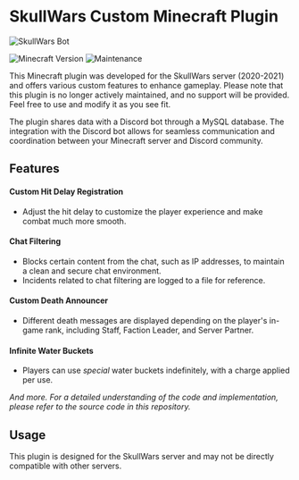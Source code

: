 # SkullWars Custom Minecraft Plugin

![SkullWars Bot](https://i.gyazo.com/e75479b0bfc6b5867d748cb1a11a559d.png) 

![Minecraft Version](https://img.shields.io/badge/Minecraft%20Version-1.8.x-brightgreen)
![Maintenance](https://img.shields.io/badge/Maintenance-Inactive-red)

This Minecraft plugin was developed for the SkullWars server (2020-2021) and offers various custom features to enhance gameplay. Please note that this plugin is no longer actively maintained, and no support will be provided. Feel free to use and modify it as you see fit.

The plugin shares data with a Discord bot through a MySQL database. The integration with the Discord bot allows for seamless communication and coordination between your Minecraft server and Discord community.

## Features

#### Custom Hit Delay Registration
- Adjust the hit delay to customize the player experience and make combat much more smooth.

#### Chat Filtering
- Blocks certain content from the chat, such as IP addresses, to maintain a clean and secure chat environment.
- Incidents related to chat filtering are logged to a file for reference.

#### Custom Death Announcer
- Different death messages are displayed depending on the player's in-game rank, including Staff, Faction Leader, and Server Partner.

#### Infinite Water Buckets
- Players can use *special* water buckets indefinitely, with a charge applied per use.

*And more. For a detailed understanding of the code and implementation, please refer to the source code in this repository.* 

## Usage
This plugin is designed for the SkullWars server and may not be directly compatible with other servers.


<!--
## Screenshots
Here are a couple screenshots of the plugin:
![Screenshot 1](https://i.gyazo.com/2e756d13be553e25d1987b011068c34c.png)
-->
